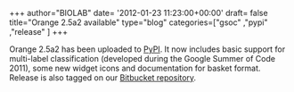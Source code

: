 +++
author="BIOLAB"
date= '2012-01-23 11:23:00+00:00'
draft= false
title="Orange 2.5a2 available"
type="blog"
categories=["gsoc" ,"pypi" ,"release" ]
+++

Orange 2.5a2 has been uploaded to [PyPI](http://pypi.python.org/pypi/Orange). It now includes basic support for multi-label classification (developed during the Google Summer of Code 2011), some new widget icons and documentation for basket format. Release is also tagged on our [Bitbucket repository](https://bitbucket.org/biolab/orange/).
